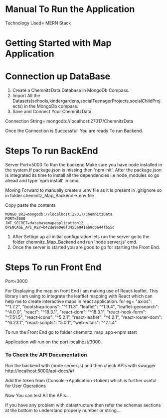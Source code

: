 # Manual To Run the Application
Technology Used= MERN Stack
# Getting Started with Map Application

# Connection up DataBase 
1. Create a ChemnitzData Database in MongoDb Compass.
2. Import All the Datasets(schools,kindergardens,socialTeenagerProjects,socialChildProjects) in the MongoDb compass.
3. Save and Connect Your ChemnitzData.

Connection String= mongodb://localhost:27017/ChemnitzData

Once the Connection is Successfull You are ready To run Backend.

# Steps To run BackEnd
Server Port=5000
To Run the backend Make sure you have node installed in the system.If package.json is missing then 'npm init'.
After the package.json is integrated its time to install all the dependencies i.e node_modules so go ahead and type 'npm install' in cmd.

Moving Forward to manually create a .env file as it is present in .gitignore so in folder chemnitz_Map_Backend->.env file

Copy paste the contents
```
MONGO_URI=mongodb://localhost:27017/ChemnitzData
PORT=3000
JWT_SECRET=databasemapapplication12
OPENCAGE_API_KEY=b42de9e0e0f3455a941eb9db644f655d

```
1. After Settign up all initial configuration lets run the server  go to the folder chemnitz_Map_Backend and run 'node server.js' cmd.
2. Once the server is started you are good to go for starting the Front End. 


# Steps To run Front End 
Port=3000

For Displaying the map on front End i am making use of React-leaflet.
This library i am using to integrate the leaftlet mapping with React which can help me to create interactive maps in react application.
for eg= 
"axios": "^1.7.2",
    "bootstrap-icons": "^1.11.3",
    "leaflet": "^1.9.4",
    "leaflet-geosearch": "^4.0.0",
    "react": "^18.3.1",
    "react-dom": "^18.3.1",
    "react-hook-form": "^7.51.5",
    "react-icons": "^5.2.1",
    "react-leaflet": "^4.2.1",
    "react-router-dom": "^6.23.1",
    "react-scripts": "5.0.1",
    "web-vitals": "^2.1.4"

To run the Front End go to folder chemnitz_map_app->npm start

Application will run on the port localhost/3000.

### To Check the API Documentation
Run the backend with (node server.js) and then check APIs with swagger
http://localhost:5000/api-docs/#/

Add the token from (Console->Application->token)
which is further useful for User Operations 

Now You can test All the APIs....

If you have any problem with datastructure then refer the schemas sections at the bottom to understand properly number or string...

